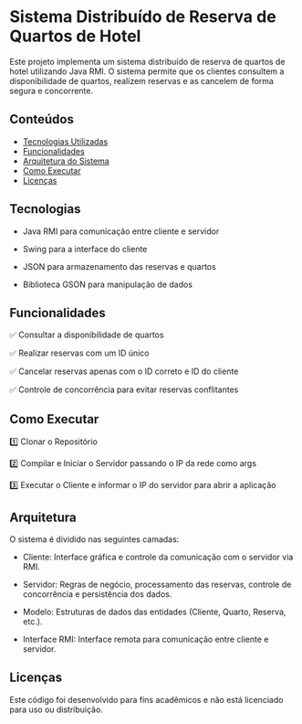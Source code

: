 # Sistema Distribuído de Reserva de Quartos de Hotel

 Este projeto implementa um sistema distribuído de reserva de quartos de hotel utilizando Java RMI. O sistema permite que os clientes consultem a disponibilidade de quartos, realizem reservas e as cancelem de forma segura e concorrente.


## Conteúdos

- [Tecnologias Utilizadas](#Tecnologias)
- [Funcionalidades](#Funcionalidades)
- [Arquitetura do Sistema](#Arquitetura)
- [Como Executar](#Como-Executar)
- [Licenças](#Licenças)

## Tecnologias

- Java RMI para comunicação entre cliente e servidor

- Swing para a interface do cliente

- JSON para armazenamento das reservas e quartos

- Biblioteca GSON para manipulação de dados

## Funcionalidades
✅ Consultar a disponibilidade de quartos

✅ Realizar reservas com um ID único

✅ Cancelar reservas apenas com o ID correto e ID do cliente

✅ Controle de concorrência para evitar reservas conflitantes

## Como Executar

1️⃣ Clonar o Repositório

2️⃣ Compilar e Iniciar o Servidor passando o IP da rede como args

3️⃣ Executar o Cliente e informar o IP do servidor para abrir a aplicação

## Arquitetura

O sistema é dividido nas seguintes camadas:

- Cliente: Interface gráfica e controle da comunicação com o servidor via RMI.

- Servidor: Regras de negócio, processamento das reservas, controle de concorrência e persistência dos dados.

- Modelo: Estruturas de dados das entidades (Cliente, Quarto, Reserva, etc.).

- Interface RMI: Interface remota para comunicação entre cliente e servidor.

## Licenças
Este código foi desenvolvido para fins acadêmicos e não está licenciado para uso ou distribuição.

